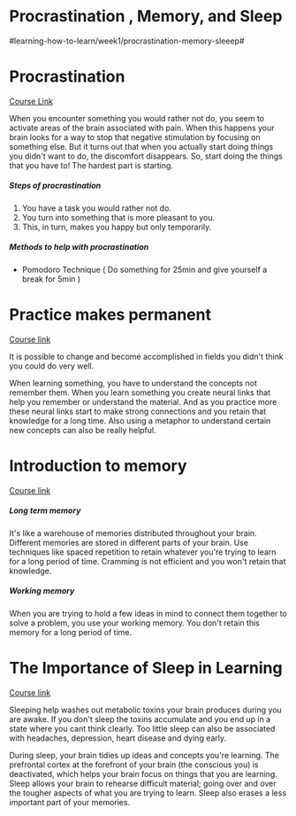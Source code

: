 # Procrastination , Memory, and Sleep
#learning-how-to-learn/week1/procrastination-memory-sleeep#

# Procrastination
[Course Link](https://www.coursera.org/learn/learning-how-to-learn/lecture/Dci3o/a-procrastination-preview)

When you encounter something you would rather not do, you seem to activate areas of the brain associated with pain. When this happens your brain looks for a way to stop that negative stimulation by focusing on something else. But it turns out that when you actually start doing things you didn't want to do, the discomfort disappears. So, start doing the things that you have to! The hardest part is starting.

##### Steps of procrastination

1. You have a task you would rather not do.
2. You turn into something that is more pleasant to you.
3. This, in turn, makes you happy but only temporarily.

##### Methods to help with procrastination

* Pomodoro Technique ( Do something for 25min and give yourself a break for 5min )

# Practice makes permanent
[Course link](https://www.coursera.org/learn/learning-how-to-learn/lecture/3YLAF/practice-makes-permanent)

It is possible to change and become accomplished in fields you didn't think you could do very well.

When learning something, you have to understand the concepts not remember them. When you learn something you create neural links that help you remember or understand the material. And as you practice more these neural links start to make strong connections and you retain that knowledge for a long time. Also using a metaphor to understand certain new concepts can also be really helpful.

# Introduction to memory
[Course link](https://www.coursera.org/learn/learning-how-to-learn/lecture/X7E9r/introduction-to-memory)

##### Long term memory

It's like a warehouse of memories distributed throughout your brain. Different memories are stored in different parts of your brain. Use techniques like spaced repetition to retain whatever you're trying to learn for a long period of time. Cramming is not efficient and you won't retain that knowledge.

##### Working memory

When you are trying to hold a few ideas in mind to connect them together to solve a problem, you use your working memory. You don't retain this memory for a long period of time.

# The Importance of Sleep in Learning
[Course link](https://www.coursera.org/learn/learning-how-to-learn/lecture/AsWfx/the-importance-of-sleep-in-learning)

Sleeping help washes out metabolic toxins your brain produces during you are awake. If you don't sleep the toxins accumulate and you end up in a state where you cant think clearly. Too little sleep can also be associated with headaches, depression, heart disease and dying early.

During sleep, your brain tidies up ideas and concepts you're learning. The prefrontal cortex at the forefront of your brain (the conscious you) is deactivated, which helps your brain focus on things that you are learning. Sleep allows your brain to rehearse difficult material; going over and over the tougher aspects of what you are trying to learn. Sleep also erases a less important part of your memories.

